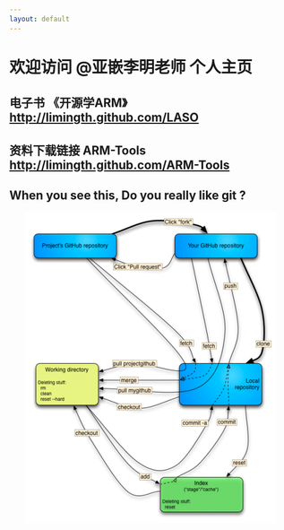 ```yaml
---
layout: default
---
```


# 欢迎访问 @亚嵌李明老师 个人主页

## 电子书 《开源学ARM》		<http://limingth.github.com/LASO>
## 资料下载链接 ARM-Tools	<http://limingth.github.com/ARM-Tools>

## When you see this, Do you really like git ?

 
<center><img src="howto_git.png"></center>



